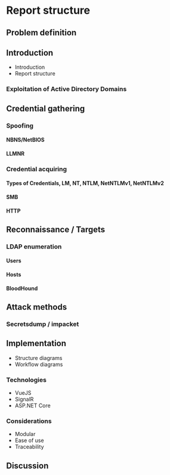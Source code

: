 # Report structure

## Problem definition

## Introduction
* Introduction
* Report structure
### Exploitation of Active Directory Domains

## Credential gathering
### Spoofing
#### NBNS/NetBIOS
#### LLMNR
### Credential acquiring
#### Types of Credentials, LM, NT, NTLM, NetNTLMv1, NetNTLMv2
#### SMB
#### HTTP

## Reconnaissance / Targets
### LDAP enumeration
#### Users
#### Hosts
#### BloodHound

## Attack methods
### Secretsdump / impacket

## Implementation

* Structure diagrams
* Workflow diagrams

### Technologies
* VueJS
* SignalR
* ASP.NET Core

### Considerations
* Modular
* Ease of use
* Traceability

## Discussion